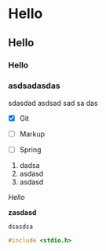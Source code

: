# Hello
## Hello
### Hello
### asdsadasdas
sdasdad
asdsad
sad
sa
das


- [x] Git
- [ ] Markup
- [ ] Spring



1. dadsa
2. asdasd
3. asdasd

*Hello*

**zasdasd**

`dsasdsa`

```c
#include <stdio.h>
```
